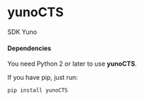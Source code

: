 # yunoCTS

SDK Yuno

#### Dependencies

You need Python 2 or later to use **yunoCTS**.

If you have pip, just run:
```
pip install yunoCTS
```